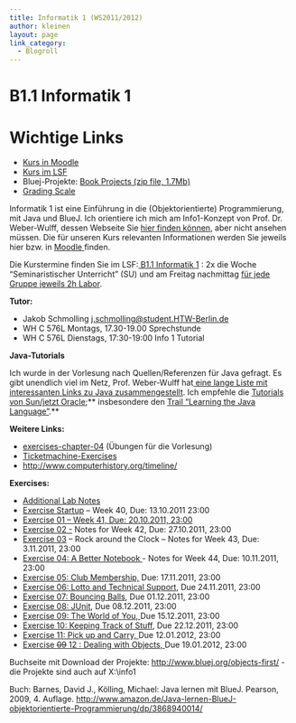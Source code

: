 ```yaml
---
title: Informatik 1 (WS2011/2012)
author: kleinen
layout: page
link_category:
  - Blogroll
---
```

# B1.1 Informatik 1

# Wichtige Links

*   [Kurs in Moodle][1]
*   [Kurs im LSF][2]
*   Bluej-Projekte: [Book Projects (zip file, 1.7Mb)][3]
*   [Grading Scale][4]

Informatik 1 ist eine Einführung in die (Objektorientierte) Programmierung, mit Java und BlueJ. Ich orientiere ich mich am Info1-Konzept von Prof. Dr. Weber-Wulff, dessen Webseite Sie [hier finden können][5], aber nicht ansehen müssen. Die für unseren Kurs relevanten Informationen werden Sie jeweils hier bzw. in [Moodle ][6]finden.

Die Kurstermine finden Sie im LSF:[ B1.1 Informatik 1][7] : 2x die Woche &#8220;Seminaristischer Unterricht&#8221; (SU) und am Freitag nachmittag [für jede Gruppe jeweils 2h Labor][8].

**Tutor:**

*   Jakob Schmolling [<j.schmolling@student.HTW-Berlin.de>][9]
*   WH C 576L Montags, 17.30-19.00 Sprechstunde
*   WH C 576L Dienstags, 17:30-19:00 Info 1 Tutorial

**Java-Tutorials**

Ich wurde in der Vorlesung nach Quellen/Referenzen für Java gefragt. Es gibt unendlich viel im Netz, Prof. Weber-Wulff hat[ eine lange Liste mit interessanten Links zu Java zusammengestellt][10]. Ich empfehle die [Tutorials von Sun/jetzt Oracle][11];** insbesondere den [Trail &#8220;Learning the Java Language&#8221;][12].**

**Weitere Links:**

*   [exercises-chapter-04][13] (Übungen für die Vorlesung)
*   [Ticketmachine-Exercises][14]
*   <a href="http://www.computerhistory.org/timeline/" rel="nofollow">http://www.computerhistory.org/timeline/</a>

**Exercises:**

*   [Additional Lab Notes][15]
*   [Exercise Startup][16] &#8211; Week 40, Due: 13.10.2011 23:00
*   [Exercise 01 &#8211; Week 41, Due: 20.10.2011, 23:00][17]
*   [Exercise 02 -][18] Notes for Week 42, Due: 27.10.2011, 23:00
*   [Exercise 03][19] &#8211; Rock around the Clock &#8211; Notes for Week 43, Due: 3.11.2011, 23:00
*   [Exercise 04: A Better Notebook ][20]- Notes for Week 44, Due: 10.11.2011, 23:00
*   [Exercise 05: Club Membership,][21] Due: 17.11.2011, 23:00
*   [Exercise 06: Lotto and Technical Support][22], Due 24.11.2011, 23:00
*   [Exercise 07: Bouncing Balls][23], Due 01.12.2011, 23:00
*   [Exercise 08: JUnit][24], Due 08.12.2011, 23:00
*   [Exercise 09: The World of You][25],[ ][26]Due 15.12.2011, 23:00
*   [Exercise 10: Keeping Track of Stuff][27], Due 22.12.2011, 23:00
*   [Exercise 11: Pick up and Carry,][28][ ][26]Due 12.01.2012, 23:00
*   [Exercise <del>09</del> 12 : Dealing with Objects, ][29]Due 19.01.2012, 23:00

Buchseite mit Download der Projekte: <http://www.bluej.org/objects-first/> - die Projekte sind auch auf X:\info1

Buch: Barnes, David J., Kölling, Michael: Java lernen mit BlueJ. Pearson, 2009, 4. Auflage. <http://www.amazon.de/Java-lernen-BlueJ-objektorientierte-Programmierung/dp/3868940014/>

&nbsp;

&nbsp;

 [1]: http://moodle.htw-berlin.de/moodle/course/view.php?id=709
 [2]: https://lsf.htw-berlin.de/qisserver/rds?state=wsearchv&search=2&veranstaltung.veranstid=64966
 [3]: http://www.bluej.org/objects-first/resources/projects.zip
 [4]: http://blog.infrastructure.de/grading-scale/ "Grading Scale"
 [5]: http://www.f4.htw-berlin.de/%7Eweberwu/info1 "Link: Info1 von Debbie"
 [6]: http://moodle.htw-berlin.de/moodle/course/view.php?id=709 "Info 1 Moodle"
 [7]: https://lsf.htw-berlin.de/qisserver/rds?state=wsearchv&search=2&veranstaltung.veranstid=64966 "Info 1 SU"
 [8]: https://lsf.htw-berlin.de/qisserver/rds?state=wsearchv&search=2&veranstaltung.veranstid=64871 "Info 1 Labor"
 [9]: mailto:j.schmolling@student.HTW-Berlin.de
 [10]: http://www.f4.htw-berlin.de/~weberwu/info1/links.shtml
 [11]: http://download.oracle.com/javase/tutorial/
 [12]: http://download.oracle.com/javase/tutorial/java/index.html
 [13]: http://blog.infrastructure.de/wp-content/uploads/2011/10/exercises-chapter-04.pdf
 [14]: http://blog.infrastructure.de/wp-content/uploads/2011/10/ticketmachine-exercises.pdf
 [15]: http://blog.infrastructure.de/info1-labinfo/ "Info1 Additional Lab Notes"
 [16]: http://blog.infrastructure.de/ws2011-info-1/info-1-exercise-startup/ "Info 1: Exercise-Startup"
 [17]: http://blog.infrastructure.de/ws2011-info-1/info-1-exercise-01/ "Info 1: Exercise-01"
 [18]: http://blog.infrastructure.de/ws2011-info-1/exercise-02/ "Exercise 02"
 [19]: http://blog.infrastructure.de/ws2011-info-1/exercise-03/ "Info 1: Exercise 03"
 [20]: http://blog.infrastructure.de/ws2011-info-1/exercise-04/ "Exercise 04: A Better Notebook"
 [21]: http://blog.infrastructure.de/ws2011-info-1/exercise-05/ "Exercise 05: Club Membership"
 [22]: http://blog.infrastructure.de/ws2011-info-1/exercise-06/ "Exercise 06: Lotto and Technical Support"
 [23]: http://blog.infrastructure.de/ws2011-info-1/exercise-07/ "Exercise 07: Bouncing Balls"
 [24]: http://blog.infrastructure.de/ws2011-info-1/exercise-08-junit/ "Exercise 08: JUnit"
 [25]: http://blog.infrastructure.de/ws2011-info-1/exercise-09/ "Exercise 09: The World of You"
 [26]: http://blog.infrastructure.de/ws2011-info-1/ws2011-info-1exercise-09/ "Exercise 09: Dealing with Objects"
 [27]: http://blog.infrastructure.de/ws2011-info-1/exercise-10/ "Exercise 10: Keeping Track of Stuff"
 [28]: http://blog.infrastructure.de/ws2011-info-1/exercise-1/ "Exercise 11: Pick up and Carry"
 [29]: http://blog.infrastructure.de/ws2011-info-1/exercise-12/ "Exercise 12: Dealing with Objects"